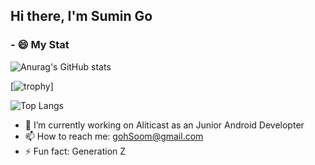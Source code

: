 ## Hi there, I'm Sumin Go

### - 😄 My Stat
![Anurag's GitHub stats](https://github-readme-stats.vercel.app/api?username=L91519&theme=dark&show_icons=true)

[![trophy](https://github-profile-trophy.vercel.app/?username=L91519&theme=nord)]

![Top Langs](https://github-readme-stats.vercel.app/api/top-langs/?username=L91519)

<!--
![Solved.ac Profile](http://mazassumnida.wtf/api/v2/generate_badge?boj=gohsoom)
-->	

<!--
<a href="https://opgc.me/#/users/L91519" target="_blank"><img src="https://api.opgc.me/githubs/users/L91519/tag/?theme=basic" /></a>
-->	

- 🔭 I’m currently working on Aliticast as an Junior Android Developter
- 📫 How to reach me: gohSoom@gmail.com
- ⚡ Fun fact: Generation Z
